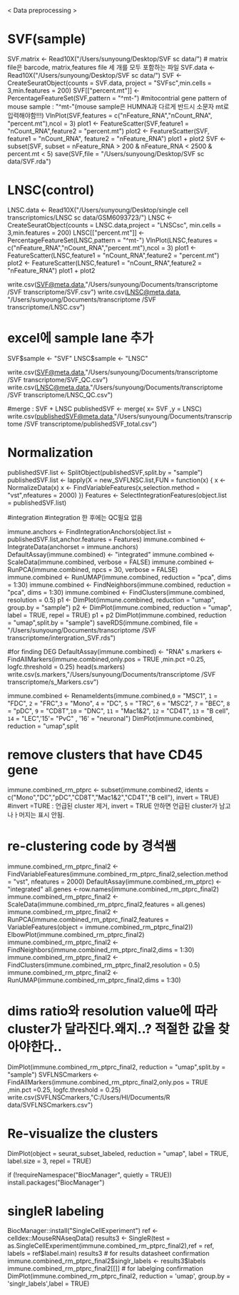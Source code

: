< Data preprocessing > 
# SVF(sample)
SVF.matrix <- Read10X("/Users/sunyoung/Desktop/SVF sc data/") # matrix file은 barcode, matrix,features file 세 개를 모두 포함하는 파일
SVF.data <- Read10X("/Users/sunyoung/Desktop/SVF sc data/")
SVF <- CreateSeuratObject(counts = SVF.data, project = "SVFsc",min.cells = 3,min.features = 200)
SVF[["percent.mt"]] <- PercentageFeatureSet(SVF,pattern = "^mt-")
#mitocontrial gene pattern of mouse sample : "^mt-"(mouse sample은 HUMNA과 다르게 반드시 소문자 mt로 입력해야함!!!)
VlnPlot(SVF,features = c("nFeature_RNA","nCount_RNA", "percent.mt"),ncol = 3)
plot1 <- FeatureScatter(SVF,feature1 = "nCount_RNA",feature2 = "percent.mt")
plot2 <- FeatureScatter(SVF, feature1 = "nCount_RNA", feature2 = "nFeature_RNA")
plot1 + plot2
SVF <- subset(SVF, subset = nFeature_RNA > 200 & nFeature_RNA < 2500 & percent.mt < 5)
save(SVF,file = "/Users/sunyoung/Desktop/SVF sc data/SVF.rda")

# LNSC(control)
LNSC.data <- Read10X("/Users/sunyoung/Desktop/single cell transcriptomics/LNSC sc data/GSM6093723/")
LNSC <- CreateSeuratObject(counts = LNSC.data,project = "LNSCsc", min.cells = 3,min.features = 200)
LNSC[["percent.mt"]] <- PercentageFeatureSet(LNSC,pattern = "^mt-")
VlnPlot(LNSC,features = c("nFeature_RNA","nCount_RNA","percent.mt"),ncol = 3)
plot1 <- FeatureScatter(LNSC,feature1 = "nCount_RNA",feature2 = "percent.mt")
plot2 <- FeatureScatter(LNSC,feature1 = "nCount_RNA",feature2 = "nFeature_RNA")
plot1 + plot2

write.csv(SVF@meta.data,"/Users/sunyoung/Documents/transcriptome /SVF transcriptome/SVF.csv")
write.csv(LNSC@meta.data, "/Users/sunyoung/Documents/transcriptome /SVF transcriptome/LNSC.csv")

# excel에 sample lane 추가 
SVF$sample <- "SVF"
LNSC$sample <- "LNSC"

write.csv(SVF@meta.data,"/Users/sunyoung/Documents/transcriptome /SVF transcriptome/SVF_QC.csv")
write.csv(LNSC@meta.data,"/Users/sunyoung/Documents/transcriptome /SVF transcriptome/LNSC_QC.csv")

#merge : SVF + LNSC 
publishedSVF <- merge( x= SVF ,y = LNSC)
write.csv(publishedSVF@meta.data,"/Users/sunyoung/Documents/transcriptome /SVF transcriptome/publishedSVF_total.csv")

# Normalization
publishedSVF.list <- SplitObject(publishedSVF,split.by = "sample")
publishedSVF.list <- lapply(X = new_SVFLNSC.list,FUN = function(x) {
  x <- NormalizeData(x)
  x <- FindVariableFeatures(x,selection.method = "vst",nfeatures = 2000) 
  })
Features <- SelectIntegrationFeatures(object.list = publishedSVF.list)

#integration 
#integration 한 후에는 QC필요 없음 

immune.anchors <- FindIntegrationAnchors(object.list = publishedSVF.list,anchor.features = Features)
immune.combined <- IntegrateData(anchorset = immune.anchors)
DefaultAssay(immune.combined) <- "integrated"
immune.combined <- ScaleData(immune.combined, verbose = FALSE)
immune.combined <- RunPCA(immune.combined, npcs = 30, verbose = FALSE)
immune.combined <- RunUMAP(immune.combined, reduction = "pca", dims = 1:30)
immune.combined <- FindNeighbors(immune.combined, reduction = "pca", dims = 1:30)
immune.combined <- FindClusters(immune.combined, resolution = 0.5)
p1 <- DimPlot(immune.combined, reduction = "umap", group.by = "sample")
p2 <- DimPlot(immune.combined, reduction = "umap", label = TRUE, repel = TRUE)
p1 + p2
DimPlot(immune.combined, reduction = "umap",split.by = "sample")
saveRDS(immune.combined, file = "/Users/sunyoung/Documents/transcriptome /SVF transcriptome/intergration_SVF.rds")


#for finding DEG
DefaultAssay(immune.combined) <- "RNA"
s.markers <- FindAllMarkers(immune.combined,only.pos = TRUE ,min.pct =0.25, logfc.threshold = 0.25)
head(s.markers)
write.csv(s.markers,"/Users/sunyoung/Documents/transcriptome /SVF transcriptome/s_Markers.csv")

immune.combined <- RenameIdents(immune.combined,`0` = "MSC1", `1` = "FDC", `2` = "FRC",`3` = "Mono", `4` = "DC", `5` = "TRC", `6` = "MSC2", `7` = "BEC", `8` = "pDC", `9` = "CD8T",`10` = "DNC", `11` = "Mac1&2", `12` = "CD4T", `13` = "B cell", `14` = "LEC",'15'= "PvC" , '16' = "neuronal")
DimPlot(immune.combined, reduction = "umap",split
        
# remove clusters that have CD45 gene
immune.combined_rm_ptprc <- subset(immune.combined2, idents = c("Mono","DC","pDC","CD8T","Mac1&2","CD4T","B cell"), invert = TRUE) #invert =TURE : 언급된 cluster 제거, invert = TRUE 안하면 언급된 cluster가 남고 나ㅏ머지는 표시 안됨. 

# re-clustering code by 경석쌤 
immune.combined_rm_ptprc_final2 <- FindVariableFeatures(immune.combined_rm_ptprc_final2,selection.method = "vst", nfeatures = 2000)
DefaultAssay(immune.combined_rm_ptprc) <- "integrated"
all.genes <-row.names(immune.combined_rm_ptprc_final2)
immune.combined_rm_ptprc_final2 <- ScaleData(immune.combined_rm_ptprc_final2,features = all.genes)
immune.combined_rm_ptprc_final2 <- RunPCA(immune.combined_rm_ptprc_final2,features = VariableFeatures(object = immune.combined_rm_ptprc_final2))
ElbowPlot(immune.combined_rm_ptprc_final2)
immune.combined_rm_ptprc_final2 <-FindNeighbors(immune.combined_rm_ptprc_final2,dims = 1:30)
immune.combined_rm_ptprc_final2 <- FindClusters(immune.combined_rm_ptprc_final2,resolution = 0.5)
immune.combined_rm_ptprc_final2 <-RunUMAP(immune.combined_rm_ptprc_final2,dims = 1:30)
# dims ratio와 resolution value에 따라 cluster가 달라진다.왜지..? 적절한 값을 찾아야한다..


DimPlot(immune.combined_rm_ptprc_final2, reduction = "umap",split.by = "sample")
SVFLNSCmarkers <- FindAllMarkers(immune.combined_rm_ptprc_final2,only.pos = TRUE ,min.pct =0.25, logfc.threshold = 0.25)
write.csv(SVFLNSCmarkers,"C:/Users/HI/Documents/R data/SVFLNSCmarkers.csv")

# Re-visualize the clusters
DimPlot(object = seurat_subset_labeled, 
        reduction = "umap", 
        label = TRUE,
        label.size = 3,
        repel = TRUE)

if (!requireNamespace("BiocManager", quietly = TRUE))
  install.packages("BiocManager")

# singleR labeling 
BiocManager::install("SingleCellExperiment")
ref <- celldex::MouseRNAseqData()
results3 <- SingleR(test = as.SingleCellExperiment(immune.combined_rm_ptprc_final2),ref = ref, labels = ref$label.main)
results3 # for results datasheet confirmation
immune.combined_rm_ptprc_final2$singlr_labels <- results3$labels
immune.combined_rm_ptprc_final2[[]] # for  labelging confirmation
DimPlot(immune.combined_rm_ptprc_final2, reduction = 'umap', group.by = 'singlr_labels',label = TRUE)

